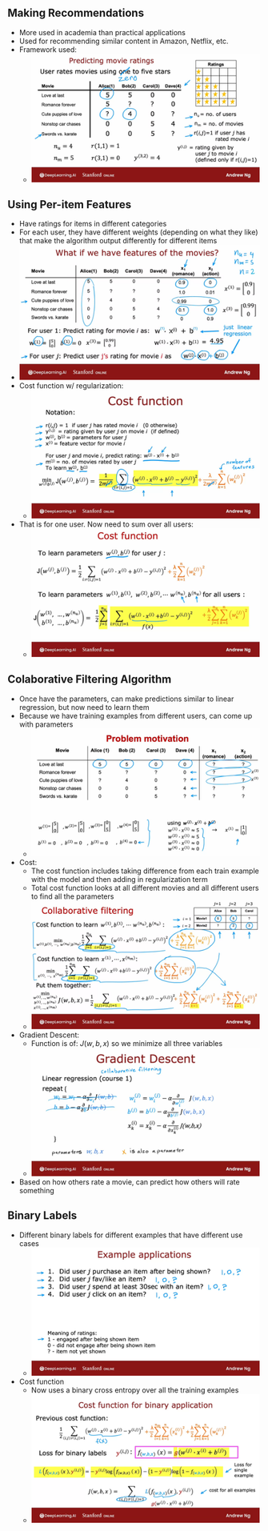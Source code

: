 ## Making Recommendations
* More used in academia than practical applications
* Used for recommending similar content in Amazon, Netflix, etc.
* Framework used:
  * ![Img](../../../Images/Pasted%20Graphic%2026%203.png)

## Using Per-item Features
* Have ratings for items in different categories
* For each user, they have different weights (depending on what they like) that make the algorithm output differently for different items
* ![Img](../../../Images/Pasted%20Graphic%2043.png)
* Cost function w/ regularization:
  * ![Img](../../../Images/Pasted%20Graphic%201%206.png)
* That is for one user. Now need to sum over all users:
  * ![Img](../../../Images/Pasted%20Graphic%203%208.png)

## Colaborative Filtering Algorithm
* Once have the parameters, can make predictions similar to linear regression, but now need to learn them
* Because we have training examples from different users, can come up with parameters
  * ![Img](../../../Images/Pasted%20Graphic%2044.png)
* Cost:
  * The cost function includes taking difference from each train example with the model and then adding in regularization term
  * Total cost function looks at all different movies and all different users to find all the parameters
  * ![Img](../../../Images/Pasted%20Graphic%201%207.png)
* Gradient Descent:
  * Function is of: $J(w,b,x)$ so we minimize all three variables
  * ![Img](../../../Images/Pasted%20Graphic%202%206.png)
* Based on how others rate a movie, can predict how others will rate something

## Binary Labels
* Different binary labels for different examples that have different use cases
  * ![Img](../../../Images/Pasted%20Graphic%203%209.png)
* Cost function
  * Now uses a binary cross entropy over all the training examples
  * ![Img](../../../Images/Pasted%20Graphic%204%207.png)